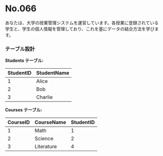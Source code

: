 # No.066

あなたは、大学の授業管理システムを運営しています。各授業に登録されている学生と、学生の個人情報を管理しており、これを基にデータの結合方法を学びます。

### テーブル設計

**Students テーブル:**

| StudentID | StudentName |
|-----------|-------------|
| 1         | Alice       |
| 2         | Bob         |
| 3         | Charlie     |

**Courses テーブル:**

| CourseID | CourseName   | StudentID |
|----------|--------------|-----------|
| 1        | Math         | 1         |
| 2        | Science      | 2         |
| 3        | Literature   | 4         |
